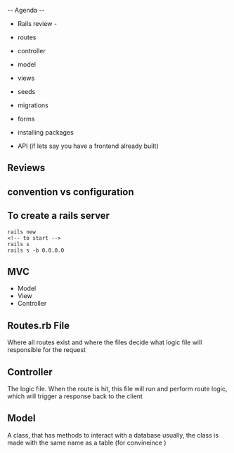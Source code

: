-- Agenda --

- Rails review - 

- routes
- controller
- model
- views
- seeds
- migrations
- forms 
- installing packages
- API (if lets say you have a frontend already built)


## Reviews

## convention vs configuration


## To create a rails server

```
rails new
<!-- to start -->
rails s
rails s -b 0.0.0.0
```

## MVC

- Model
- View
- Controller


## Routes.rb File

Where all routes exist and where the files decide what logic file will responsible for the request

## Controller

The logic file. When the route is hit, this file will run and perform route logic, which will trigger a response back to the client

## Model 

A class, that has methods to interact with a database
usually, the class is made with the same name as a table 
(for convineince )